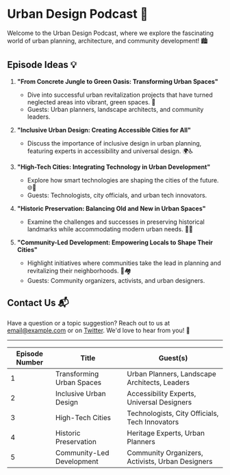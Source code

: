# Urban Design Podcast 🌆

Welcome to the Urban Design Podcast, where we explore the fascinating world of urban planning, architecture, and community development! 🏙️

## Episode Ideas 💡

1. **"From Concrete Jungle to Green Oasis: Transforming Urban Spaces"**
   - Dive into successful urban revitalization projects that have turned neglected areas into vibrant, green spaces. 💚
   - Guests: Urban planners, landscape architects, and community leaders.

2. **"Inclusive Urban Design: Creating Accessible Cities for All"**
   - Discuss the importance of inclusive design in urban planning, featuring experts in accessibility and universal design. 🌍♿

3. **"High-Tech Cities: Integrating Technology in Urban Development"**
   - Explore how smart technologies are shaping the cities of the future. 🌐📲
   - Guests: Technologists, city officials, and urban tech innovators.

4. **"Historic Preservation: Balancing Old and New in Urban Spaces"**
   - Examine the challenges and successes in preserving historical landmarks while accommodating modern urban needs. 🏰🏢

5. **"Community-Led Development: Empowering Locals to Shape Their Cities"**
   - Highlight initiatives where communities take the lead in planning and revitalizing their neighborhoods. 👥🏘️
   - Guests: Community organizers, activists, and urban designers.

## Contact Us 📬

Have a question or a topic suggestion? Reach out to us at [email@example.com](mailto:email@example.com) or on [Twitter](https://twitter.com/UrbanDesignPod). We'd love to hear from you! 📣

---

| Episode Number | Title                                          | Guest(s)                                        |
| -------------- | ---------------------------------------------- | ----------------------------------------------- |
| 1              | Transforming Urban Spaces                      | Urban Planners, Landscape Architects, Leaders   |
| 2              | Inclusive Urban Design                          | Accessibility Experts, Universal Designers      |
| 3              | High-Tech Cities                               | Technologists, City Officials, Tech Innovators  |
| 4              | Historic Preservation                          | Heritage Experts, Urban Planners                |
| 5              | Community-Led Development                      | Community Organizers, Activists, Urban Designers |
